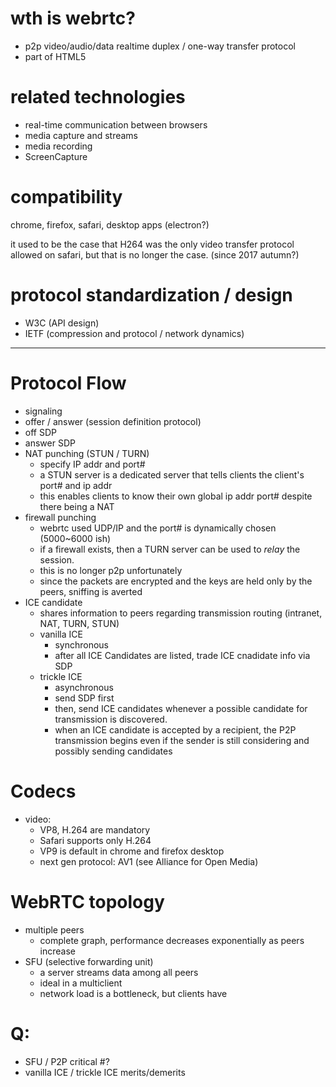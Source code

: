 # wth is webrtc?
- p2p video/audio/data realtime duplex / one-way transfer protocol
- part of HTML5 

# related technologies
- real-time communication between browsers
- media capture and streams
- media recording
- ScreenCapture

# compatibility
chrome, firefox, safari, desktop apps (electron?)

it used to be the case that H264 was the only video transfer protocol allowed on safari, but that is no longer the case. (since 2017 autumn?)

# protocol standardization / design
- W3C (API design)
- IETF (compression and protocol / network dynamics)

---

# Protocol Flow
- signaling
- offer / answer (session definition protocol)
- off SDP
- answer SDP
- NAT punching (STUN / TURN)
  - specify IP addr and port#
  - a STUN server is a dedicated server that tells clients the client's port# and ip addr
  - this enables clients to know their own global ip addr port# despite there being a NAT
- firewall punching
  - webrtc used UDP/IP and the port# is dynamically chosen (5000~6000 ish)
  - if a firewall exists, then a TURN server can be used to *relay* the session.
  - this is no longer p2p unfortunately
  - since the packets are encrypted and the keys are held only by the peers, sniffing is averted
- ICE candidate
  - shares information to peers regarding transmission routing (intranet, NAT, TURN, STUN)
  - vanilla ICE
    - synchronous
    - after all ICE Candidates are listed, trade ICE cnadidate info via SDP
  - trickle ICE
    - asynchronous
    - send SDP first
    - then, send ICE candidates whenever a possible candidate for transmission is discovered.
    - when an ICE candidate is accepted by a recipient, the P2P transmission begins even if the sender is still considering and possibly sending candidates

# Codecs
- video:
  - VP8, H.264 are mandatory
  - Safari supports only H.264
  - VP9 is default in chrome and firefox desktop
  - next gen protocol: AV1 (see Alliance for Open Media)

# WebRTC topology
- multiple peers
  - complete graph, performance decreases exponentially as peers increase
- SFU (selective forwarding unit)
  - a server streams data among all peers
  - ideal in a multiclient 
  - network load is a bottleneck, but clients have 

# Q:
- SFU / P2P critical #?
- vanilla ICE / trickle ICE merits/demerits